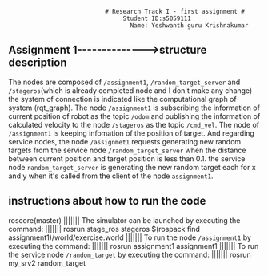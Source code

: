                                # Research Track I - first assignment #
                                    Student ID:s5059111
                                      Name: Yeshwanth guru Krishnakumar

## Assignment 1-------------->structure description
The nodes are composed of `/assignment1`, `/random_target_server` and `/stageros`(which is already completed node and I don't make any change)
the system of connection is indicated like the computational graph of system (rqt_graph).
 The node `/assignment1` is subscribing the information of current position of robot as the topic `/odom` and publishing the information of calculated velocity to the node `/stageros` as the topic `/cmd_vel`. The node of `/assignment1` is keeping infomation of the position of target.
And regarding service nodes, the node `/assignmet1` requests generating new random targets from the service node `/random_target_server` when the distance between current position and target position is less than 0.1. the service node `random_target_server` is generating the new random target each for x and y when it's called from the client of the node `assignment1`.

## instructions about how to run the code
roscore(master)
|||||||
The simulator can be launched by executing the command:
|||||||
rosrun stage_ros stageros $(rospack find assignment1)/world/exercise.world
|||||||
To run the node `/assignment1` by executing the command:
|||||||
rosrun assignment1 assignment1
|||||||
To run the service node `/random_target` by executing the command:
|||||||
rosrun my_srv2 random_target
$$$$$$$$$$$$$$$$$$$$$$$$$$$$



